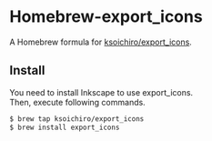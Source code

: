 # Homebrew-export_icons

A Homebrew formula for [ksoichiro/export_icons](https://github.com/ksoichiro/export_icons).

## Install

You need to install Inkscape to use export_icons.  
Then, execute following commands.

```sh
$ brew tap ksoichiro/export_icons
$ brew install export_icons
```
